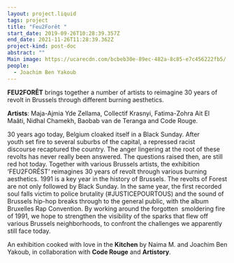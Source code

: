 ```yaml
---
layout: project.liquid
tags: project
title: "Feu2Forêt "
start_date: 2019-09-26T10:28:39.357Z
end_date: 2021-11-26T11:28:39.362Z
project-kind: post-doc
abstract: ""
Main image: https://ucarecdn.com/bcbeb30e-89ec-482a-8c85-e7c456222fb5/
people:
  - Joachim Ben Yakoub
---
```

**FEU2FORÊT** brings together a number of artists to reimagine 30 years of revolt in Brussels through different burning aesthetics.

**Artists**: Maja-Ajmia Yde Zellama, Collectif Krasnyi, Fatima-Zohra Ait El Maâti, Nidhal Chamekh, Baobab van de Teranga and Code Rouge.

30 years ago today, Belgium cloaked itself in a Black Sunday. After youth set fire to several suburbs of the capital, a repressed racist discourse recaptured the country. The anger lingering at the root of these revolts has never really been answered. The questions raised then, are still red hot today. Together with various Brussels artists, the exhibition ‘FEU2FORÊST’ reimagines 30 years of revolt through various burning aesthetics. 1991 is a key year in the history of Brussels. The revolts of Forest are not only followed by Black Sunday. In the same year, the first recorded soul falls victim to police brutality (#JUSTICEPOURTOUS) and the sound of Brussels hip-hop breaks through to the general public, with the album Bruxelles Rap Convention. By working around the forgotten  smoldering fire of 1991, we hope to strengthen the visibility of the sparks that flew off various Brussels neighborhoods, to confront the challenges we apparently still face today.

An exhibition cooked with love in the **Kitchen** by Naima M. and Joachim Ben Yakoub, in collaboration with **Code Rouge** and **Artistory**.